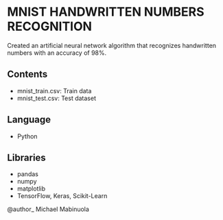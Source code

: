 # MNIST HANDWRITTEN NUMBERS RECOGNITION
<p> Created an artificial neural network algorithm that recognizes handwritten numbers with an accuracy of 98%. 
</p>

## Contents
  * mnist_train.csv: Train data
  * mnist_test.csv: Test dataset

## Language
  * Python

## Libraries 
  * pandas
  * numpy
  * matplotlib
  * TensorFlow, Keras, Scikit-Learn

@author_ Michael Mabinuola


